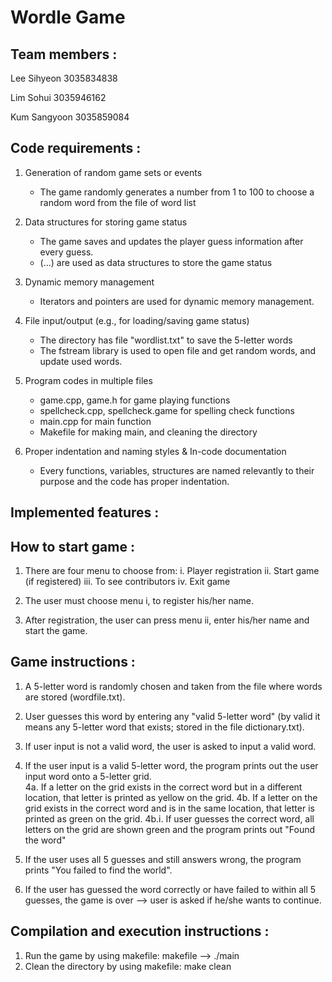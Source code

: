 # Wordle Game
## Team members :
Lee Sihyeon 3035834838

Lim Sohui 3035946162

Kum Sangyoon 3035859084

## Code requirements :
1. Generation of random game sets or events
    - The game randomly generates a number from 1 to 100 to choose a random word from the file of word list

2. Data structures for storing game status
    - The game saves and updates the player guess information after every guess.
    - (...) are used as data structures to store the game status
    
3. Dynamic memory management
    - Iterators and pointers are used for dynamic memory management.
    
4. File input/output (e.g., for loading/saving game status)
    - The directory has file "wordlist.txt" to save the 5-letter words
    - The fstream library is used to open file and get random words, and update used words.

5. Program codes in multiple files
    - game.cpp, game.h for game playing functions
    - spellcheck.cpp, spellcheck.game for spelling check functions
    - main.cpp for main function
    - Makefile for making main, and cleaning the directory
    
6. Proper indentation and naming styles & In-code documentation
    - Every functions, variables, structures are named relevantly to their purpose and the code has proper indentation.


## Implemented features :

## How to start game :
1. There are four menu to choose from:
    i. Player registration
    ii. Start game (if registered)
    iii. To see contributors
    iv. Exit game

2. The user must choose menu i, to register his/her name.

3. After registration, the user can press menu ii, enter his/her name and start the game.

## Game instructions :
1. A 5-letter word is randomly chosen and taken from the file where words are stored (wordfile.txt).

2. User guesses this word by entering any "valid 5-letter word" (by valid it means any 5-letter word that exists; stored in the file dictionary.txt). 

3. If user input is not a valid word, the user is asked to input a valid word.

4. If the user input is a valid 5-letter word, the program prints out the user input word onto a 5-letter grid.      
        4a. If a letter on the grid exists in the correct word but in a different location, that letter is printed as yellow on the grid.
        4b. If a letter on the grid exists in the correct word and is in the same location, that letter is printed as green on the grid.
            4b.i. If user guesses the correct word, all letters on the grid are shown green and the program prints out "Found the word"
            
5. If the user uses all 5 guesses and still answers wrong, the program prints "You failed to find the world".
 
6. If the user has guessed the word correctly or have failed to within all 5 guesses, the game is over --> user is asked if he/she wants to continue.

## Compilation and execution instructions :
1. Run the game by using makefile: makefile --> ./main
2. Clean the directory by using makefile: make clean
